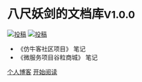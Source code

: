 <!-- _coverpage.md -->



# 八尺妖剑的文档库<small>V1.0.0</small>

<a href="#投稿"><img src="https://img.shields.io/badge/已更新文档数-2-blue.svg" alt="投稿"></a>
<a href="#投稿"><img src="https://img.shields.io/badge/文档支持-docsify-green.svg" alt="投稿"></a>
- 《仿牛客社区项目》 笔记
- 《微服务项目谷粒商城》 笔记



[个人博客](https://www.waer.ltd)
[开始阅读](README.md)

